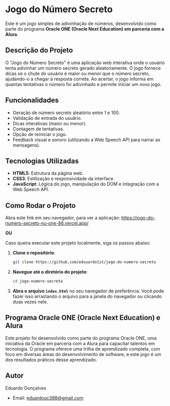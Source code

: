 # Jogo do Número Secreto

Este é um jogo simples de adivinhação de números, desenvolvido como parte do programa **Oracle ONE (Oracle Next Education) em parceria com a Alura**.

## Descrição do Projeto

O "Jogo do Número Secreto" é uma aplicação web interativa onde o usuário tenta adivinhar um número secreto gerado aleatoriamente. O jogo fornece dicas se o chute do usuário é maior ou menor que o número secreto, ajudando-o a chegar à resposta correta. Ao acertar, o jogo informa em quantas tentativas o número foi adivinhado e permite iniciar um novo jogo.

## Funcionalidades

- Geração de número secreto aleatório entre 1 e 100.
- Validação de entrada do usuário.
- Dicas interativas (maior ou menor).
- Contagem de tentativas.
- Opção de reiniciar o jogo.
- Feedback visual e sonoro (utilizando a Web Speech API para narrar as mensagens).

## Tecnologias Utilizadas

- **HTML5**: Estrutura da página web.
- **CSS3**: Estilização e responsividade da interface.
- **JavaScript**: Lógica do jogo, manipulação do DOM e integração com a Web Speech API.

## Como Rodar o Projeto

Abra este link em seu navegador, para ver a aplicação: https://jogo-do-numero-secreto-nu-one-88.vercel.app/

**OU**

Caso queira executar este projeto localmente, siga os passos abaixo:

1.  **Clone o repositório**:
    ```bash
    git clone https://github.com/eduuardo1st/jogo-do-numero-secreto
    ```
2.  **Navegue até o diretório do projeto**:
    ```bash
    cd jogo-numero-secreto
    ```
3.  **Abra o arquivo `index.html`** no seu navegador de preferência. Você pode fazer isso arrastando o arquivo para a janela do navegador ou clicando duas vezes nele.

## Programa Oracle ONE (Oracle Next Education) e Alura

Este projeto foi desenvolvido como parte do programa Oracle ONE, uma iniciativa da Oracle em parceria com a Alura para capacitar talentos em tecnologia. O programa oferece uma trilha de aprendizado completa, com foco em diversas áreas do desenvolvimento de software, e este jogo é um dos resultados práticos desse aprendizado.

## Autor

Eduardo Gonçalves
- Email: eduardouc388@gmail.com


